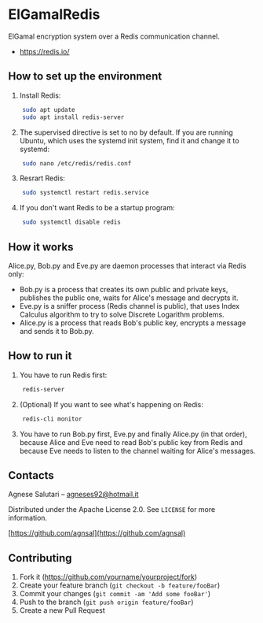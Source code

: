 # ElGamalRedis
ElGamal encryption system over a Redis communication channel.

-  https://redis.io/

## How to set up the environment
1. Install Redis:
```sh
    sudo apt update
    sudo apt install redis-server
```
2. The supervised directive is set to no by default. If you are running Ubuntu, which uses the systemd init system, find it and change it to systemd:
```sh
    sudo nano /etc/redis/redis.conf
```
3. Resrart Redis:
```sh
    sudo systemctl restart redis.service
```
4. If you don't want Redis to be a startup program:
```sh
    sudo systemctl disable redis
```

## How it works
Alice.py, Bob.py and Eve.py are daemon processes that interact via Redis only:
-  Bob.py is a process that creates its own public and private keys, publishes the public one, waits for Alice's message and decrypts it.
-  Eve.py is a sniffer process (Redis channel is public), that uses Index Calculus algorithm to try to solve Discrete Logarithm problems.
-  Alice.py is a process that reads Bob's public key, encrypts a message and sends it to Bob.py.

## How to run it
1. You have to run Redis first:
```sh
    redis-server
```
2. (Optional) If you want to see what's happening on Redis:
```sh
    redis-cli monitor
```
3. You have to run Bob.py first, Eve.py and finally Alice.py (in that order), because Alice and Eve need to read Bob's public key from Redis and because Eve needs to listen to the channel waiting for Alice's messages.

## Contacts

Agnese Salutari – agneses92@hotmail.it

Distributed under the Apache License 2.0. See ``LICENSE`` for more information.

[https://github.com/agnsal](https://github.com/agnsal)


## Contributing

1. Fork it (<https://github.com/yourname/yourproject/fork>)
2. Create your feature branch (`git checkout -b feature/fooBar`)
3. Commit your changes (`git commit -am 'Add some fooBar'`)
4. Push to the branch (`git push origin feature/fooBar`)
5. Create a new Pull Request


